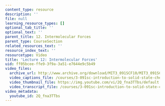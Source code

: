 ```yaml
---
content_type: resource
description: ''
file: null
learning_resource_types: []
optional_tab_title: ''
optional_text: ''
parent_title: 12. Intermolecular Forces
parent_type: CourseSection
related_resources_text: ''
resource_index_text: ''
resourcetype: Video
title: 'Lecture 12: Intermolecular Forces'
uid: ff05bcee-ffe9-3f9a-3a51-e7644e9c5b49
video_files:
  archive_url: http://www.archive.org/download/MIT3_091SCF10/MIT3_091SCF10lec12_300k.mp4
  video_captions_file: /courses/3-091sc-introduction-to-solid-state-chemistry-fall-2010/048910be07e057cba5f50d8eee78e366_2Q_fna3TTbs.vtt
  video_thumbnail_file: https://img.youtube.com/vi/2Q_fna3TTbs/default.jpg
  video_transcript_file: /courses/3-091sc-introduction-to-solid-state-chemistry-fall-2010/7059386b95e18568ec21c6feacca16d8_2Q_fna3TTbs.pdf
video_metadata:
  youtube_id: 2Q_fna3TTbs
---
```


